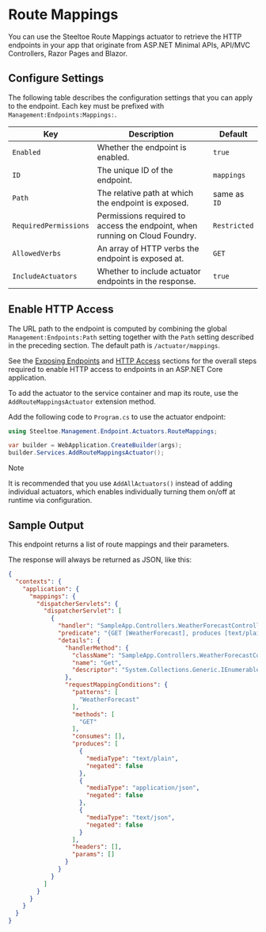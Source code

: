 # Route Mappings

You can use the Steeltoe Route Mappings actuator to retrieve the HTTP endpoints in your app that originate from ASP.NET Minimal APIs, API/MVC Controllers, Razor Pages and Blazor.

## Configure Settings

The following table describes the configuration settings that you can apply to the endpoint.
Each key must be prefixed with `Management:Endpoints:Mappings:`.

| Key | Description | Default |
| --- | --- | --- |
| `Enabled` | Whether the endpoint is enabled. | `true` |
| `ID` | The unique ID of the endpoint. | `mappings` |
| `Path` | The relative path at which the endpoint is exposed. | same as `ID` |
| `RequiredPermissions` | Permissions required to access the endpoint, when running on Cloud Foundry. | `Restricted` |
| `AllowedVerbs` | An array of HTTP verbs the endpoint is exposed at. | `GET` |
| `IncludeActuators` | Whether to include actuator endpoints in the response. | `true` |

## Enable HTTP Access

The URL path to the endpoint is computed by combining the global `Management:Endpoints:Path` setting together with the `Path` setting described in the preceding section.
The default path is `/actuator/mappings`.

See the [Exposing Endpoints](./using-endpoints.md#exposing-endpoints) and [HTTP Access](./using-endpoints.md#http-access) sections for the overall steps required to enable HTTP access to endpoints in an ASP.NET Core application.

To add the actuator to the service container and map its route, use the `AddRouteMappingsActuator` extension method.

Add the following code to `Program.cs` to use the actuator endpoint:

```csharp
using Steeltoe.Management.Endpoint.Actuators.RouteMappings;

var builder = WebApplication.CreateBuilder(args);
builder.Services.AddRouteMappingsActuator();
```

> [!NOTE]
> It is recommended that you use `AddAllActuators()` instead of adding individual actuators,
> which enables individually turning them on/off at runtime via configuration.

## Sample Output

This endpoint returns a list of route mappings and their parameters.

The response will always be returned as JSON, like this:

```json
{
  "contexts": {
    "application": {
      "mappings": {
        "dispatcherServlets": {
          "dispatcherServlet": [
            {
              "handler": "SampleApp.Controllers.WeatherForecastController.Get (SampleApp)",
              "predicate": "{GET [WeatherForecast], produces [text/plain || application/json || text/json]}",
              "details": {
                "handlerMethod": {
                  "className": "SampleApp.Controllers.WeatherForecastController",
                  "name": "Get",
                  "descriptor": "System.Collections.Generic.IEnumerable`1[SampleApp.WeatherForecast] Get()"
                },
                "requestMappingConditions": {
                  "patterns": [
                    "WeatherForecast"
                  ],
                  "methods": [
                    "GET"
                  ],
                  "consumes": [],
                  "produces": [
                    {
                      "mediaType": "text/plain",
                      "negated": false
                    },
                    {
                      "mediaType": "application/json",
                      "negated": false
                    },
                    {
                      "mediaType": "text/json",
                      "negated": false
                    }
                  ],
                  "headers": [],
                  "params": []
                }
              }
            }
          ]
        }
      }
    }
  }
}
```
